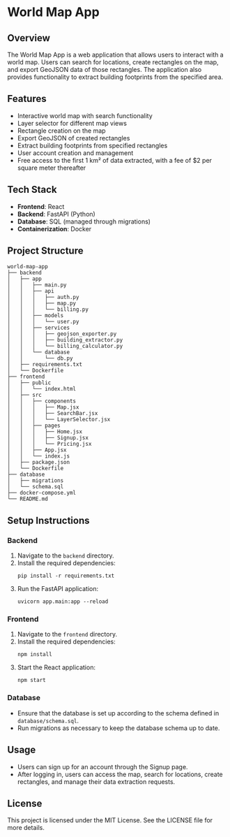 # World Map App

## Overview
The World Map App is a web application that allows users to interact with a world map. Users can search for locations, create rectangles on the map, and export GeoJSON data of those rectangles. The application also provides functionality to extract building footprints from the specified area.

## Features
- Interactive world map with search functionality
- Layer selector for different map views
- Rectangle creation on the map
- Export GeoJSON of created rectangles
- Extract building footprints from specified rectangles
- User account creation and management
- Free access to the first 1 km² of data extracted, with a fee of $2 per square meter thereafter

## Tech Stack
- **Frontend**: React
- **Backend**: FastAPI (Python)
- **Database**: SQL (managed through migrations)
- **Containerization**: Docker

## Project Structure
```
world-map-app
├── backend
│   ├── app
│   │   ├── main.py
│   │   ├── api
│   │   │   ├── auth.py
│   │   │   ├── map.py
│   │   │   └── billing.py
│   │   ├── models
│   │   │   └── user.py
│   │   ├── services
│   │   │   ├── geojson_exporter.py
│   │   │   ├── building_extractor.py
│   │   │   └── billing_calculator.py
│   │   └── database
│   │       └── db.py
│   ├── requirements.txt
│   └── Dockerfile
├── frontend
│   ├── public
│   │   └── index.html
│   ├── src
│   │   ├── components
│   │   │   ├── Map.jsx
│   │   │   ├── SearchBar.jsx
│   │   │   └── LayerSelector.jsx
│   │   ├── pages
│   │   │   ├── Home.jsx
│   │   │   ├── Signup.jsx
│   │   │   └── Pricing.jsx
│   │   ├── App.jsx
│   │   └── index.js
│   ├── package.json
│   └── Dockerfile
├── database
│   ├── migrations
│   └── schema.sql
├── docker-compose.yml
└── README.md
```

## Setup Instructions

### Backend
1. Navigate to the `backend` directory.
2. Install the required dependencies:
   ```
   pip install -r requirements.txt
   ```
3. Run the FastAPI application:
   ```
   uvicorn app.main:app --reload
   ```

### Frontend
1. Navigate to the `frontend` directory.
2. Install the required dependencies:
   ```
   npm install
   ```
3. Start the React application:
   ```
   npm start
   ```

### Database
- Ensure that the database is set up according to the schema defined in `database/schema.sql`.
- Run migrations as necessary to keep the database schema up to date.

## Usage
- Users can sign up for an account through the Signup page.
- After logging in, users can access the map, search for locations, create rectangles, and manage their data extraction requests.

## License
This project is licensed under the MIT License. See the LICENSE file for more details.